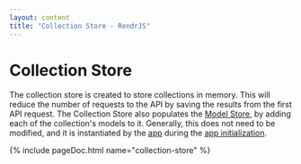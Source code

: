 ```yaml
---
layout: content
title: "Collection Store - RendrJS"
---
```


# Collection Store

The collection store is created to store collections in memory.  This will reduce the number of requests to the API by saving the results from the first API request.  The Collection Store also populates the [Model Store](/model-store), by adding each of the collection's models to it.  Generally, this does not need to be modified, and it is instantiated by the [app](/app) during the [app initialization](/app#constructor).

{% include pageDoc.html name="collection-store" %}
